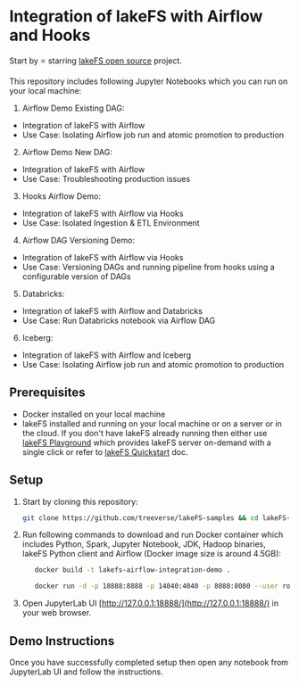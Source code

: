 # Integration of lakeFS with Airflow and Hooks

Start by ⭐️ starring [lakeFS open source](https://go.lakefs.io/oreilly-course) project.

This repository includes following Jupyter Notebooks which you can run on your local machine:

1. Airflow Demo Existing DAG:
* Integration of lakeFS with Airflow
* Use Case: Isolating Airflow job run and atomic promotion to production

2. Airflow Demo New DAG:
* Integration of lakeFS with Airflow
* Use Case: Troubleshooting production issues

3. Hooks Airflow Demo:
* Integration of lakeFS with Airflow via Hooks
* Use Case: Isolated Ingestion & ETL Environment

4. Airflow DAG Versioning Demo:
* Integration of lakeFS with Airflow via Hooks
* Use Case: Versioning DAGs and running pipeline from hooks using a configurable version of DAGs

5. Databricks:
* Integration of lakeFS with Airflow and Databricks
* Use Case: Run Databricks notebook via Airflow DAG

6. Iceberg:
* Integration of lakeFS with Airflow and Iceberg
* Use Case: Isolating Airflow job run and atomic promotion to production

## Prerequisites
* Docker installed on your local machine
* lakeFS installed and running on your local machine or on a server or in the cloud. If you don't have lakeFS already running then either use [lakeFS Playground](https://demo.lakefs.io/) which provides lakeFS server on-demand with a single click or refer to [lakeFS Quickstart](https://docs.lakefs.io/quickstart/) doc.

## Setup

1. Start by cloning this repository:

   ```bash
   git clone https://github.com/treeverse/lakeFS-samples && cd lakeFS-samples/01_standalone_examples/airflow-01
   ```

2. Run following commands to download and run Docker container which includes Python, Spark, Jupyter Notebook, JDK, Hadoop binaries, lakeFS Python client and Airflow (Docker image size is around 4.5GB):

   ```bash
      docker build -t lakefs-airflow-integration-demo .

      docker run -d -p 18888:8888 -p 14040:4040 -p 8080:8080 --user root -e GRANT_SUDO=yes -v $PWD:/home/jovyan -v $PWD/jupyter_notebook_config.py:/home/jovyan/.jupyter/jupyter_notebook_config.py --name lakefs-airflow-integration-demo lakefs-airflow-integration-demo
   ```

3. Open JupyterLab UI [http://127.0.0.1:18888/](http://127.0.0.1:18888/) in your web browser.

## Demo Instructions

Once you have successfully completed setup then open any notebook from JupyterLab UI and follow the instructions.

